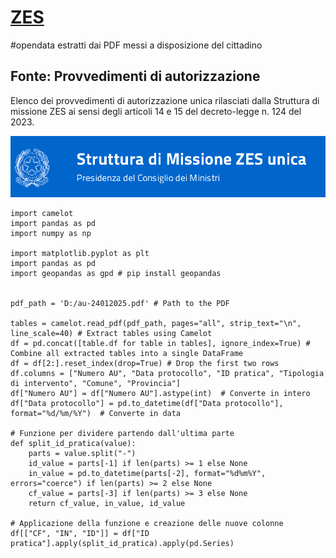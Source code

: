 # [ZES](https://www.strutturazes.gov.it/it/sportello-unico/provvedimenti-di-autorizzazione/)

#opendata estratti dai PDF messi a disposizione del cittadino

## Fonte: Provvedimenti di autorizzazione
Elenco dei provvedimenti di autorizzazione unica rilasciati dalla Struttura di missione ZES ai sensi degli articoli 14 e 15 del decreto-legge n. 124 del 2023.


![](ZES.png)


```{python}
import camelot
import pandas as pd
import numpy as np

import matplotlib.pyplot as plt	
import pandas as pd
import geopandas as gpd # pip install geopandas


pdf_path = 'D:/au-24012025.pdf' # Path to the PDF

tables = camelot.read_pdf(pdf_path, pages="all", strip_text="\n", line_scale=40) # Extract tables using Camelot
df = pd.concat([table.df for table in tables], ignore_index=True) # Combine all extracted tables into a single DataFrame
df = df[2:].reset_index(drop=True) # Drop the first two rows
df.columns = ["Numero AU", "Data protocollo", "ID pratica", "Tipologia di intervento", "Comune", "Provincia"]
df["Numero AU"] = df["Numero AU"].astype(int)  # Converte in intero
df["Data protocollo"] = pd.to_datetime(df["Data protocollo"], format="%d/%m/%Y")  # Converte in data

# Funzione per dividere partendo dall'ultima parte
def split_id_pratica(value):
    parts = value.split("-")
    id_value = parts[-1] if len(parts) >= 1 else None
    in_value = pd.to_datetime(parts[-2], format="%d%m%Y", errors="coerce") if len(parts) >= 2 else None
    cf_value = parts[-3] if len(parts) >= 3 else None
    return cf_value, in_value, id_value

# Applicazione della funzione e creazione delle nuove colonne
df[["CF", "IN", "ID"]] = df["ID pratica"].apply(split_id_pratica).apply(pd.Series)

```
